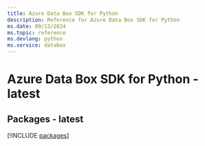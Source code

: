 ```yaml
---
title: Azure Data Box SDK for Python
description: Reference for Azure Data Box SDK for Python
ms.date: 09/13/2024
ms.topic: reference
ms.devlang: python
ms.service: databox
---
```

# Azure Data Box SDK for Python - latest
## Packages - latest
[!INCLUDE [packages](data-box-index.md)]